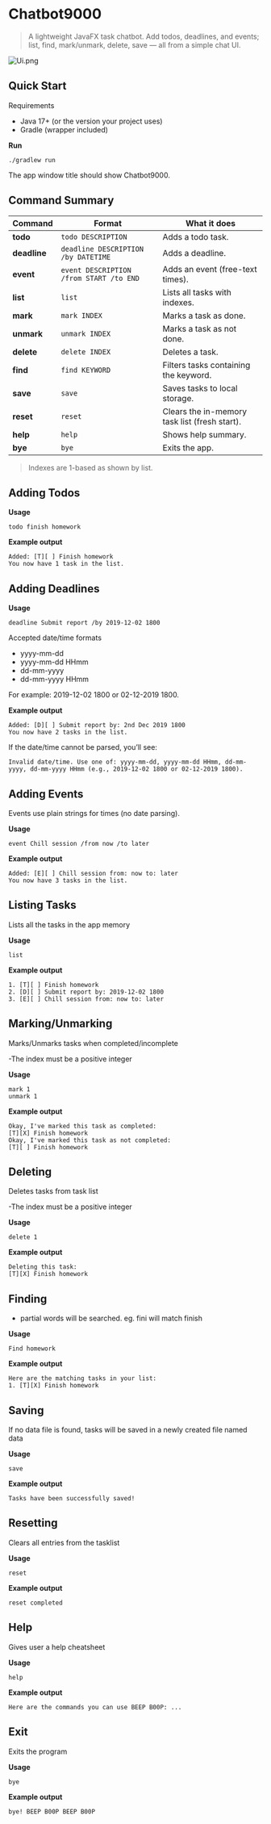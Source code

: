 # Chatbot9000

> A lightweight JavaFX task chatbot. Add todos, deadlines, and events; list, find, mark/unmark, delete, save — all from a simple chat UI.
 
![Ui.png](Ui.png)

## Quick Start

Requirements

- Java 17+ (or the version your project uses)
- Gradle (wrapper included)

**Run**

```angular2html
./gradlew run
```
The app window title should show Chatbot9000.

## Command Summary

| Command      | Format                                  | What it does                                  |
| ------------ | --------------------------------------- | --------------------------------------------- |
| **todo**     | `todo DESCRIPTION`                      | Adds a todo task.                             |
| **deadline** | `deadline DESCRIPTION /by DATETIME`     | Adds a deadline.                              |
| **event**    | `event DESCRIPTION /from START /to END` | Adds an event (free-text times).              |
| **list**     | `list`                                  | Lists all tasks with indexes.                 |
| **mark**     | `mark INDEX`                            | Marks a task as done.                         |
| **unmark**   | `unmark INDEX`                          | Marks a task as not done.                     |
| **delete**   | `delete INDEX`                          | Deletes a task.                               |
| **find**     | `find KEYWORD`                          | Filters tasks containing the keyword.         |
| **save**     | `save`                                  | Saves tasks to local storage.                 |
| **reset**    | `reset`                                 | Clears the in-memory task list (fresh start). |
| **help**     | `help`                                  | Shows help summary.                           |
| **bye**      | `bye`                                   | Exits the app.                                |

> Indexes are 1-based as shown by list.

## Adding Todos

**Usage**

```todo finish homework```

**Example output**

```
Added: [T][ ] Finish homework
You now have 1 task in the list.
```

## Adding Deadlines

**Usage**

```deadline Submit report /by 2019-12-02 1800```

Accepted date/time formats

- yyyy-mm-dd 
- yyyy-mm-dd HHmm 
- dd-mm-yyyy 
- dd-mm-yyyy HHmm

For example: 2019-12-02 1800 or 02-12-2019 1800.

**Example output**

```
Added: [D][ ] Submit report by: 2nd Dec 2019 1800
You now have 2 tasks in the list.
```

If the date/time cannot be parsed, you’ll see:

```angular2html
Invalid date/time. Use one of: yyyy-mm-dd, yyyy-mm-dd HHmm, dd-mm-yyyy, dd-mm-yyyy HHmm (e.g., 2019-12-02 1800 or 02-12-2019 1800).
```

## Adding Events

Events use plain strings for times (no date parsing).

**Usage**

```event Chill session /from now /to later```

**Example output**

```
Added: [E][ ] Chill session from: now to: later
You now have 3 tasks in the list.
```

## Listing Tasks

Lists all the tasks in the app memory

**Usage**

```list```

**Example output**

```angular2html
1. [T][ ] Finish homework
2. [D][ ] Submit report by: 2019-12-02 1800
3. [E][ ] Chill session from: now to: later
```
## Marking/Unmarking

Marks/Unmarks tasks when completed/incomplete

-The index must be a positive integer

**Usage**

```angular2html
mark 1
unmark 1
```

**Example output**

```
Okay, I've marked this task as completed:
[T][X] Finish homework
Okay, I've marked this task as not completed:
[T][ ] Finish homework
```
## Deleting

Deletes tasks from task list

-The index must be a positive integer

**Usage**

```angular2html
delete 1
```

**Example output**

```
Deleting this task:
[T][X] Finish homework
```

## Finding

- partial words will be searched. eg. fini will match finish

**Usage**

```
Find homework
```

**Example output**

```
Here are the matching tasks in your list:
1. [T][X] Finish homework
```

## Saving

If no data file is found, tasks will be saved in a newly created file named data

**Usage**

```
save
```

**Example output**

```
Tasks have been successfully saved!
```

## Resetting

Clears all entries from the tasklist

**Usage**

```
reset
```

**Example output**

```
reset completed
```

## Help

Gives user a help cheatsheet

**Usage**

```
help
```

**Example output**

```
Here are the commands you can use BEEP B00P: ...
```

## Exit

Exits the program

**Usage**

```
bye
```

**Example output**

```
bye! BEEP B00P BEEP B00P    
```